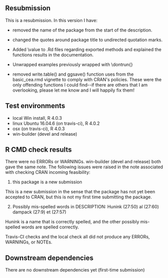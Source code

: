 ## Resubmission
This is a resubmission. In this version I have:

* removed the name of the package from the start of the description.

* changed the quotes around package title to undirected quotation marks.

* Added \value to .Rd files regarding exported methods and explained the functions results in the documentation.

* Unwrapped examples previously wrapped with \dontrun{}

* removed write.table() and ggsave() function uses from the basic_cea.rmd vignette to comply with CRAN's policies. These were the only offending functions I could find--if there are others that I am overlooking, please let me know and I will happily fix them!

## Test environments
* local Win install, R 4.0.3
* linux Ubuntu 16.04.6 (on travis-ci), R 4.0.2
* osx (on travis-ci), R 4.0.3
* win-builder (devel and release)

## R CMD check results
There were no ERRORs or WARNINGs. 
win-builder (devel and release) both gave the same note. 
The following issues were raised in the note associated with checking CRAN incoming feasibility:

1) this package is a new submission

This is a new submission in the sense that the package has not yet been accepted to CRAN, but this is not my first time submitting the package.

2) Possibly mis-spelled words in DESCRIPTION:
   Hunink (27:50)
   al (27:60)
   dampack (27:9)
   et (27:57)

Hunink is a name that is correctly spelled, and the other possibly mis-spelled words are spelled correctly.

Travis-CI checks and the local check all did not produce any ERRORs, WARNINGs, or NOTEs.

## Downstream dependencies
There are no downstream dependencies yet (first-time submission)
